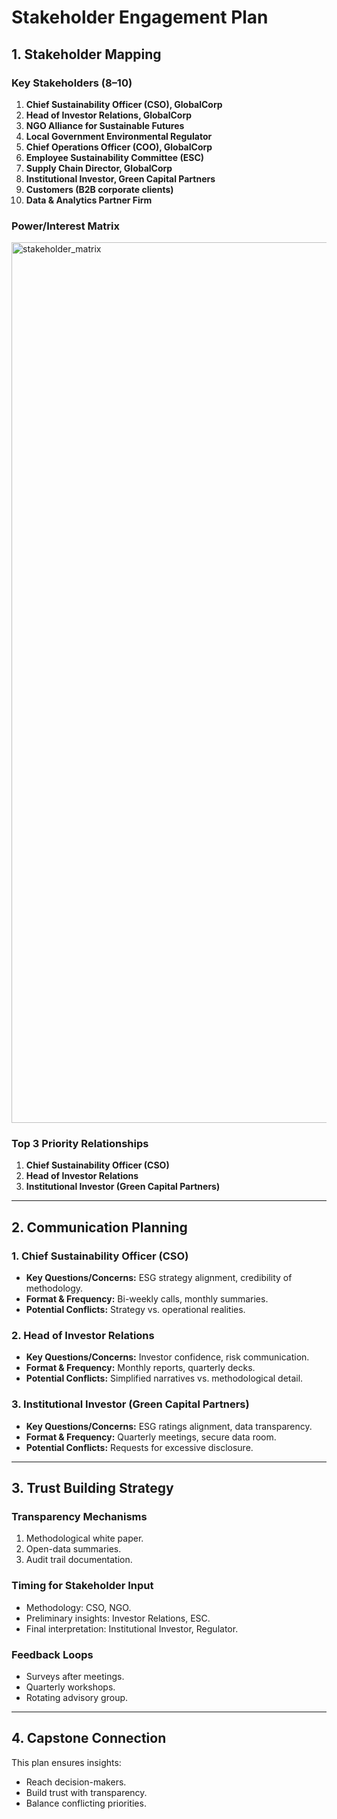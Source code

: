 # Stakeholder Engagement Plan

## 1. Stakeholder Mapping

### Key Stakeholders (8–10)
1. **Chief Sustainability Officer (CSO), GlobalCorp**
2. **Head of Investor Relations, GlobalCorp**
3. **NGO Alliance for Sustainable Futures**
4. **Local Government Environmental Regulator**
5. **Chief Operations Officer (COO), GlobalCorp**
6. **Employee Sustainability Committee (ESC)**
7. **Supply Chain Director, GlobalCorp**
8. **Institutional Investor, Green Capital Partners**
9. **Customers (B2B corporate clients)**
10. **Data & Analytics Partner Firm**

### Power/Interest Matrix

<img width="1595" height="1409" alt="stakeholder_matrix" src="https://github.com/user-attachments/assets/33dc03cd-f447-4fd6-ab73-bdc9c470b098" />

### Top 3 Priority Relationships
1. **Chief Sustainability Officer (CSO)**
2. **Head of Investor Relations**
3. **Institutional Investor (Green Capital Partners)**

---

## 2. Communication Planning

### 1. Chief Sustainability Officer (CSO)
- **Key Questions/Concerns:** ESG strategy alignment, credibility of methodology.
- **Format & Frequency:** Bi-weekly calls, monthly summaries.
- **Potential Conflicts:** Strategy vs. operational realities.

### 2. Head of Investor Relations
- **Key Questions/Concerns:** Investor confidence, risk communication.
- **Format & Frequency:** Monthly reports, quarterly decks.
- **Potential Conflicts:** Simplified narratives vs. methodological detail.

### 3. Institutional Investor (Green Capital Partners)
- **Key Questions/Concerns:** ESG ratings alignment, data transparency.
- **Format & Frequency:** Quarterly meetings, secure data room.
- **Potential Conflicts:** Requests for excessive disclosure.

---

## 3. Trust Building Strategy

### Transparency Mechanisms
1. Methodological white paper.
2. Open-data summaries.
3. Audit trail documentation.

### Timing for Stakeholder Input
- Methodology: CSO, NGO.
- Preliminary insights: Investor Relations, ESC.
- Final interpretation: Institutional Investor, Regulator.

### Feedback Loops
- Surveys after meetings.
- Quarterly workshops.
- Rotating advisory group.

---

## 4. Capstone Connection
This plan ensures insights:
- Reach decision-makers.
- Build trust with transparency.
- Balance conflicting priorities.

